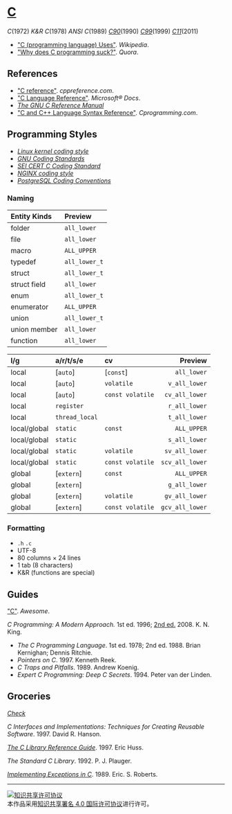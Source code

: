 # [C](http://open-std.org/jtc1/sc22/wg14/)

*C*(1972)
*K&R C*(1978)
*ANSI C*(1989)
[*C90*](https://iso.org/standard/17782.html)(1990)
[*C99*](https://iso.org/standard/29237.html)(1999)
[*C11*](https://iso.org/standard/57853.html)(2011)

+ ["C (programming language) Uses"](https://wikipedia.org/wiki/C_(programming_language)#Uses). *Wikipedia*.
+ ["Why does C programming suck?"](https://quora.com/Why-does-C-programming-suck). *Quora*.

## References

+ ["C reference"](http://cppreference.com/w/c). *cppreference.com*.
+ ["C Language Reference"](https://docs.microsoft.com/cpp/c-language/c-language-reference). *Microsoft® Docs*.
+ [*The GNU C Reference Manual*](https://gnu.org/software/gnu-c-manual/gnu-c-manual.html)
+ ["C and C++ Language Syntax Reference"](https://cprogramming.com/reference). *Cprogramming.com*.

## Programming Styles

+ [*Linux kernel coding style*](https://github.com/torvalds/linux/blob/master/Documentation/process/coding-style.rst)
+ [*GNU Coding Standards*](https://gnu.org/prep/standards/standards.html)
+ [*SEI CERT C Coding Standard*](https://wiki.sei.cmu.edu/confluence/display/c)
+ [*NGINX coding style*](https://nginx.com/resources/wiki/start/topics/examples/coding_style)
+ [*PostgreSQL Coding Conventions*](https://postgresql.org/docs/current/static/source.html)

### Naming

| Entity Kinds | Preview       |
|:------------ |:------------- |
| folder       | `all_lower`   |
| file         | `all_lower`   |
| macro        | `ALL_UPPER`   |
| typedef      | `all_lower_t` |
| struct       | `all_lower_t` |
| struct field | `all_lower`   |
| enum         | `all_lower_t` |
| enumerator   | `ALL_UPPER`   |
| union        | `all_lower_t` |
| union member | `all_lower`   |
| function     | `all_lower`   |

| l/g          | a/r/t/s/e      | cv               | Preview         |
|:------------ |:-------------- |:---------------- | ---------------:|
| local        | [`auto`]       | [`const`]        |     `all_lower` |
| local        | [`auto`]       | `volatile`       |   `v_all_lower` |
| local        | [`auto`]       | `const volatile` |  `cv_all_lower` |
| local        | `register`     |                  |   `r_all_lower` |
| local        | `thread_local` |                  |   `t_all_lower` |
| local/global | `static`       | `const`          |     `ALL_UPPER` |
| local/global | `static`       |                  |   `s_all_lower` |
| local/global | `static`       | `volatile`       |  `sv_all_lower` |
| local/global | `static`       | `const volatile` | `scv_all_lower` |
| global       | [`extern`]     | `const`          |     `ALL_UPPER` |
| global       | [`extern`]     |                  |   `g_all_lower` |
| global       | [`extern`]     | `volatile`       |  `gv_all_lower` |
| global       | [`extern`]     | `const volatile` | `gcv_all_lower` |

### Formatting

+ `.h` `.c`
+ UTF-8
+ 80 columns × 24 lines
+ 1 tab (8 characters)
+ K&R (functions are special)

## Guides

["C"](https://notabug.org/koz.ross/awesome-c). *Awesome*.

*C Programming: A Modern Approach.* 1st ed. 1996; [2nd ed.](http://knking.com/books/c2) 2008. K. N. King.
+ *The C Programming Language*. 1st ed. 1978; 2nd ed. 1988. Brian Kernighan; Dennis Ritchie.
+ *Pointers on C*. 1997. Kenneth Reek.
+ *C Traps and Pitfalls*. 1989. Andrew Koenig.
+ *Expert C Programming: Deep C Secrets*. 1994. Peter van der Linden.

## Groceries

[*Check*](https://libcheck.github.io/check)

*C Interfaces and Implementations: Techniques for Creating Reusable Software*. 1997. David R. Hanson.

[*The C Library Reference Guide*](https://www-s.acm.illinois.edu/webmonkeys/book/c_guide). 1997. Eric Huss.

*The Standard C Library*. 1992. P. J. Plauger.

[*Implementing Exceptions in C*](http://hpl.hp.com/techreports/Compaq-DEC/SRC-RR-40.pdf). 1989. Eric. S. Roberts.

___
<a rel="license" href="http://creativecommons.org/licenses/by/4.0/"><img alt="知识共享许可协议" style="border-width:0" src="https://i.creativecommons.org/l/by/4.0/88x31.png" /></a><br />本作品采用<a rel="license" href="http://creativecommons.org/licenses/by/4.0/">知识共享署名 4.0 国际许可协议</a>进行许可。
